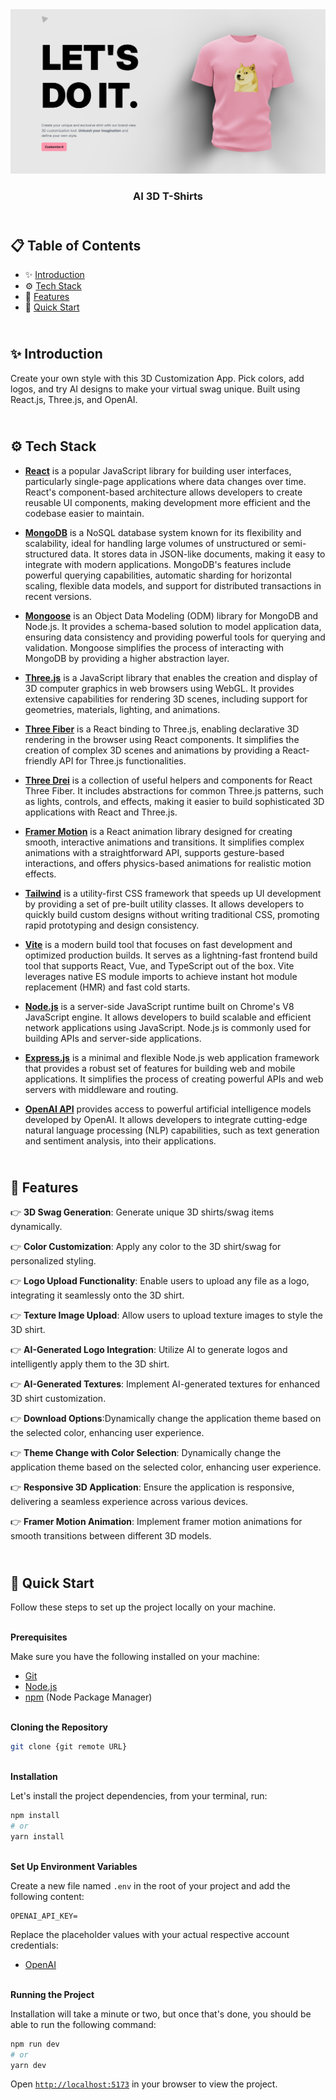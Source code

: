 <div align="center">
    <a href="3d-tshirts-app-react.vercel.app" target="_blank">
      <img src="client/public/design/preview.png" alt="Project Banner">
    </a>
  <h3 align="center">AI 3D T-Shirts</h3>
</div>

## <br /> 📋 <a name="table">Table of Contents</a>

- ✨ [Introduction](#introduction)
- ⚙️ [Tech Stack](#tech-stack)
- 📝 [Features](#features)
- 🚀 [Quick Start](#quick-start)

## <br /> <a name="introduction">✨ Introduction</a>

Create your own style with this 3D Customization App. Pick colors, add logos, and try AI designs to make your virtual swag unique. Built using React.js, Three.js, and OpenAI.

## <br /> <a name="tech-stack">⚙️ Tech Stack</a>

- [**React**](https://react.dev/reference/react) is a popular JavaScript library for building user interfaces, particularly single-page applications where data changes over time. React's component-based architecture allows developers to create reusable UI components, making development more efficient and the codebase easier to maintain.

- [**MongoDB**](https://www.mongodb.com/docs/atlas/getting-started/) is a NoSQL database system known for its flexibility and scalability, ideal for handling large volumes of unstructured or semi-structured data. It stores data in JSON-like documents, making it easy to integrate with modern applications. MongoDB's features include powerful querying capabilities, automatic sharding for horizontal scaling, flexible data models, and support for distributed transactions in recent versions.

- [**Mongoose**](https://mongoosejs.com/docs/) is an Object Data Modeling (ODM) library for MongoDB and Node.js. It provides a schema-based solution to model application data, ensuring data consistency and providing powerful tools for querying and validation. Mongoose simplifies the process of interacting with MongoDB by providing a higher abstraction layer.

- [**Three.js**](https://threejs.org/docs/) is a JavaScript library that enables the creation and display of 3D computer graphics in web browsers using WebGL. It provides extensive capabilities for rendering 3D scenes, including support for geometries, materials, lighting, and animations.

- [**Three Fiber**](https://docs.pmnd.rs/react-three-fiber/getting-started/introduction) is a React binding to Three.js, enabling declarative 3D rendering in the browser using React components. It simplifies the creation of complex 3D scenes and animations by providing a React-friendly API for Three.js functionalities.

- [**Three Drei**](https://github.com/pmndrs/drei) is a collection of useful helpers and components for React Three Fiber. It includes abstractions for common Three.js patterns, such as lights, controls, and effects, making it easier to build sophisticated 3D applications with React and Three.js.

- [**Framer Motion**](https://www.framer.com/motion/) is a React animation library designed for creating smooth, interactive animations and transitions. It simplifies complex animations with a straightforward API, supports gesture-based interactions, and offers physics-based animations for realistic motion effects.

- [**Tailwind**](https://v2.tailwindcss.com/docs) is a utility-first CSS framework that speeds up UI development by providing a set of pre-built utility classes. It allows developers to quickly build custom designs without writing traditional CSS, promoting rapid prototyping and design consistency.

- [**Vite**](https://vitejs.dev/guide/) is a modern build tool that focuses on fast development and optimized production builds. It serves as a lightning-fast frontend build tool that supports React, Vue, and TypeScript out of the box. Vite leverages native ES module imports to achieve instant hot module replacement (HMR) and fast cold starts.

- [**Node.js**](https://nodejs.org/en/learn/getting-started/introduction-to-nodejs) is a server-side JavaScript runtime built on Chrome's V8 JavaScript engine. It allows developers to build scalable and efficient network applications using JavaScript. Node.js is commonly used for building APIs and server-side applications.

- [**Express.js**](https://expressjs.com/) is a minimal and flexible Node.js web application framework that provides a robust set of features for building web and mobile applications. It simplifies the process of creating powerful APIs and web servers with middleware and routing.

- [**OpenAI API**](https://platform.openai.com/docs/api-reference/introduction) provides access to powerful artificial intelligence models developed by OpenAI. It allows developers to integrate cutting-edge natural language processing (NLP) capabilities, such as text generation and sentiment analysis, into their applications.

## <br/> <a name="features">📝 Features</a>

👉 **3D Swag Generation**: Generate unique 3D shirts/swag items dynamically.

👉 **Color Customization**: Apply any color to the 3D shirt/swag for personalized styling.

👉 **Logo Upload Functionality**: Enable users to upload any file as a logo, integrating it seamlessly onto the 3D shirt.

👉 **Texture Image Upload**: Allow users to upload texture images to style the 3D shirt.

👉 **AI-Generated Logo Integration**: Utilize AI to generate logos and intelligently apply them to the 3D shirt.

👉 **AI-Generated Textures**: Implement AI-generated textures for enhanced 3D shirt customization.

👉 **Download Options**:Dynamically change the application theme based on the selected color, enhancing user experience.

👉 **Theme Change with Color Selection**: Dynamically change the application theme based on the selected color, enhancing user experience.

👉 **Responsive 3D Application**: Ensure the application is responsive, delivering a seamless experience across various devices.

👉 **Framer Motion Animation**: Implement framer motion animations for smooth transitions between different 3D models.

## <br /> <a name="quick-start">🚀 Quick Start</a>

Follow these steps to set up the project locally on your machine.

<br/>**Prerequisites**

Make sure you have the following installed on your machine:

- [Git](https://git-scm.com/)
- [Node.js](https://nodejs.org/en)
- [npm](https://www.npmjs.com/) (Node Package Manager)

<br/>**Cloning the Repository**

```bash
git clone {git remote URL}
```

<br/>**Installation**

Let's install the project dependencies, from your terminal, run:

```bash
npm install
# or
yarn install
```

<br/>**Set Up Environment Variables**

Create a new file named `.env` in the root of your project and add the following content:

```env
OPENAI_API_KEY=
```

Replace the placeholder values with your actual respective account credentials:

- [OpenAI](https://platform.openai.com)

<br/>**Running the Project**

Installation will take a minute or two, but once that's done, you should be able to run the following command:

```bash
npm run dev
# or
yarn dev
```

Open [`http://localhost:5173`](http://localhost:5173) in your browser to view the project.
